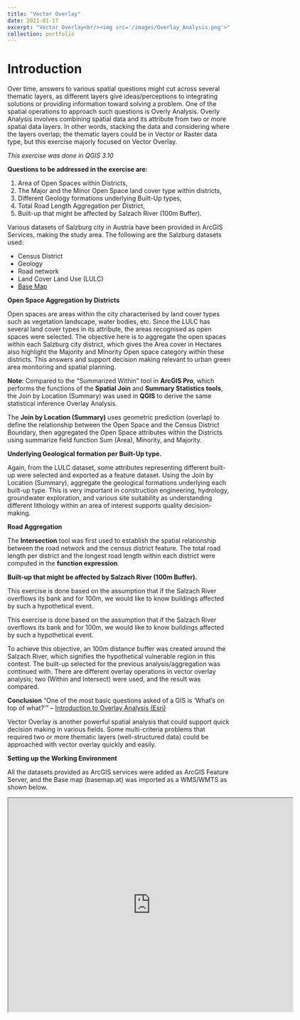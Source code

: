 ```yaml
---
title: "Vector Overlay"
date: 2021-01-17
excerpt: "Vector Overlay<br/><img src='/images/Overlay_Analysis.png'>"
collection: portfolio
---
```


# Introduction

Over time, answers to various spatial questions might cut across several thematic layers, as different layers give ideas/perceptions to integrating solutions or providing information toward solving a problem. One of the spatial operations to approach such questions is Overly Analysis. Overly Analysis involves combining spatial data and its attribute from two or more spatial data layers. In other words, stacking the data and considering where the layers overlap; the thematic layers could be in Vector or Raster data type, but this exercise majorly focused on Vector Overlay.  

*This exercise was done in QGIS 3.10*

**Questions to be addressed in the exercise are:**

1. Area of Open Spaces within Districts,
2. The Major and the Minor Open Space land cover type within districts,
3. Different Geology formations underlying Built-Up types,
4. Total Road Length Aggregation per District,
5. Built-up that might be affected by Salzach River (100m Buffer).

Various datasets of Salzburg city in Austria have been provided in ArcGIS Services, making the study area. The following are the Salzburg datasets used:

- Census District
- Geology
- Road network
- Land Cover Land Use (LULC)
- [Base Map](http://basemap.at/)

**Open Space Aggregation by Districts**

Open spaces are areas within the city characterised by land cover types such as vegetation landscape, water bodies, etc. Since the LULC has several land cover types in its attribute, the areas recognised as open spaces were selected.
The objective here is to aggregate the open spaces within each Salzburg city district, which gives the Area cover in Hectares also highlight the Majority and Minority Open space category within these districts. This answers and support decision making relevant to urban green area monitoring and spatial planning.

<!-- carousel here -->

**Note**: Compared to the “Summarized Within” tool in **ArcGIS Pro**, which performs the functions of the **Spatial Join** and **Summary Statistics tools**, the Join by Location (Summary) was used in **QGIS** to derive the same statistical inference Overlay Analysis.

The **Join by Location (Summary)** uses geometric prediction (overlap) to define the relationship between the Open Space and the Census District Boundary, then aggregated the Open Space attributes within the Districts using summarize field function Sum (Area), Minority, and Majority.

**Underlying Geological formation per Built-Up type.**

Again, from the LULC dataset, some attributes representing different built-up were selected and exported as a feature dataset. Using the Join by Location (Summary), aggregate the geological formations underlying each built-up type. This is very important in construction engineering, hydrology, groundwater exploration, and various site suitability as understanding different lithology within an area of interest supports quality decision-making.

<!-- Another Carousel here -->

**Road Aggregation**

The **Intersection** tool was first used to establish the spatial relationship between the road network and the census district feature. The total road length per district and the longest road length within each district were computed in the **function expression**.

<!-- Carousel -->

**Built-up that might be affected by Salzach River (100m Buffer).**

This exercise is done based on the assumption that if the Salzach River overflows its bank and for 100m, we would like to know buildings affected by such a hypothetical event.

This exercise is done based on the assumption that if the Salzach River overflows its bank and for 100m, we would like to know buildings affected by such a hypothetical event.

To achieve this objective, an 100m distance buffer was created around the  Salzach River, which signifies the hypothetical vulnerable region in this contest. The built-up selected for the previous analysis/aggregation was continued with.
There are different overlay operations in vector overlay analysis; two (Within and Intersect) were used, and the result was compared.

<!-- Carosuel -->

**Conclusion**
“One of the most basic questions asked of a GIS is ‘What’s on top of what?'” – [Introduction to Overlay Analysis (Esri)](http://desktop.arcgis.com/en/arcmap/10.3/analyze/commonly-used-tools/overlay-analysis.htm)

Vector Overlay is another powerful spatial analysis that could support quick decision making in various fields. Some multi-criteria problems that required two or more thematic layers (well-structured data) could be approached with vector overlay quickly and easily.

**Setting up the Working Environment**

All the datasets provided as ArcGIS services were added as ArcGIS Feature Server, and the Base map (basemap.at) was imported as a WMS/WMTS as shown below.

<iframe src="https://drive.google.com/file/d/1lvHcgtqHljhl99bOTZyQ77XDS69T2DMb/preview" width="640" height="480"></iframe>
